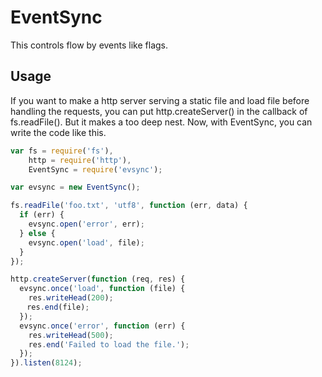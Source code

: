 # EventSync

This controls flow by events like flags.

## Usage

If you want to make a http server serving a static file and load file before handling the requests, you can put http.createServer() in the callback of fs.readFile(). But it makes a too deep nest.
Now, with EventSync, you can write the code like this. 

```JavaScript
var fs = require('fs'),
    http = require('http'),
    EventSync = require('evsync');

var evsync = new EventSync();

fs.readFile('foo.txt', 'utf8', function (err, data) {
  if (err) {
    evsync.open('error', err);
  } else {
    evsync.open('load', file);
  }
});

http.createServer(function (req, res) {
  evsync.once('load', function (file) {
    res.writeHead(200);
  　res.end(file);
  });
  evsync.once('error', function (err) {
    res.writeHead(500);
    res.end('Failed to load the file.');
  });
}).listen(8124);
```